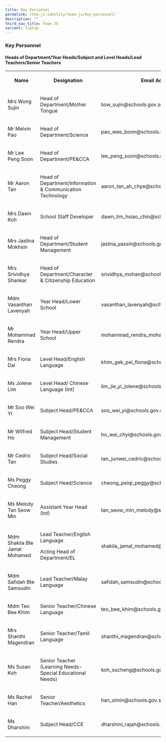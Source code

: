 ```yaml
---
title: Key Personnel
permalink: /the-js-identity/team-js/key-personnel/
description: ""
third_nav_title: Team JS
variant: tiptap
---
```

<h3>Key Personnel</h3>
<h4>Heads of Department/Year Heads/Subject and Level Heads/Lead Teachers/Senior Teachers</h4>
<table style="minWidth: 75px">
<colgroup>
<col>
<col>
<col>
</colgroup>
<tbody>
<tr>
<th rowspan="1" colspan="1">
<p>Name</p>
</th>
<th rowspan="1" colspan="1">
<p>Designation</p>
</th>
<th rowspan="1" colspan="1">
<p>Email Addresses</p>
</th>
</tr>
<tr>
<td rowspan="1" colspan="1">
<p>Mrs Wong Sujin</p>
</td>
<td rowspan="1" colspan="1">
<p>Head of Department/Mother Tongue</p>
</td>
<td rowspan="1" colspan="1">
<p>liow_sujin@schools.gov.sg</p>
</td>
</tr>
<tr>
<td rowspan="1" colspan="1">
<p>Mr Melvin Pao</p>
</td>
<td rowspan="1" colspan="1">
<p>Head of Department/Science</p>
</td>
<td rowspan="1" colspan="1">
<p>pao_wee_boon@schools.gov.sg</p>
</td>
</tr>
<tr>
<td rowspan="1" colspan="1">
<p>Mr Lee Peng Soon</p>
</td>
<td rowspan="1" colspan="1">
<p>Head of Department/PE&amp;CCA</p>
</td>
<td rowspan="1" colspan="1">
<p>lee_peng_soon@schools.gov.sg</p>
</td>
</tr>
<tr>
<td rowspan="1" colspan="1">
<p>Mr Aaron Tan</p>
</td>
<td rowspan="1" colspan="1">
<p>Head of Department/Information &amp; Communication Technology</p>
</td>
<td rowspan="1" colspan="1">
<p>aaron_tan_ah_chye@schools.gov.sg</p>
</td>
</tr>
<tr>
<td rowspan="1" colspan="1">
<p>Mrs Dawn Koh</p>
</td>
<td rowspan="1" colspan="1">
<p>School Staff Developer</p>
</td>
<td rowspan="1" colspan="1">
<p>dawn_lim_hsiao_chin@schools.gov.sg</p>
</td>
</tr>
<tr>
<td rowspan="1" colspan="1">
<p>Mrs Jaslina Mokhsin</p>
</td>
<td rowspan="1" colspan="1">
<p>Head of Department/Student Management</p>
</td>
<td rowspan="1" colspan="1">
<p>jaslina_yassin@schools.gov.sg</p>
</td>
</tr>
<tr>
<td rowspan="1" colspan="1">
<p>Mrs Srividhya Shankar</p>
</td>
<td rowspan="1" colspan="1">
<p>Head of Department/Character &amp; Citizenship Education</p>
</td>
<td rowspan="1" colspan="1">
<p>srividhya_mohan@schools.gov.sg</p>
</td>
</tr>
<tr>
<td rowspan="1" colspan="1">
<p>Mdm Vasanthan Lavenyah</p>
</td>
<td rowspan="1" colspan="1">
<p>Year Head/Lower School</p>
</td>
<td rowspan="1" colspan="1">
<p>vasanthan_lavenyah@schools.gov.sg</p>
</td>
</tr>
<tr>
<td rowspan="1" colspan="1">
<p>Mr Mohammad Rendra</p>
</td>
<td rowspan="1" colspan="1">
<p>Year Head/Upper School</p>
</td>
<td rowspan="1" colspan="1">
<p>mohammad_rendra_mohammad_g@schools.gov.sg</p>
</td>
</tr>
<tr>
<td rowspan="1" colspan="1">
<p>Mrs Fiona Dai</p>
</td>
<td rowspan="1" colspan="1">
<p>Level Head/English Language</p>
</td>
<td rowspan="1" colspan="1">
<p>khim_gek_pei_fiona@schools.gov.sg</p>
</td>
</tr>
<tr>
<td rowspan="1" colspan="1">
<p>Ms Jolene Lim</p>
</td>
<td rowspan="1" colspan="1">
<p>Level Head/ Chinese Language (Int)</p>
</td>
<td rowspan="1" colspan="1">
<p>lim_jie_yi_jolene@schools.gov.sg</p>
</td>
</tr>
<tr>
<td rowspan="1" colspan="1">
<p>Mr Soo Wei Yi</p>
</td>
<td rowspan="1" colspan="1">
<p>Subject Head/PE&amp;CCA</p>
</td>
<td rowspan="1" colspan="1">
<p>soo_wei_yi@schools.gov.sg</p>
</td>
</tr>
<tr>
<td rowspan="1" colspan="1">
<p>Mr Wilfred Ho</p>
</td>
<td rowspan="1" colspan="1">
<p>Subject Head/Student Management</p>
</td>
<td rowspan="1" colspan="1">
<p>ho_wei_chyi@schools.gov.sg</p>
</td>
</tr>
<tr>
<td rowspan="1" colspan="1">
<p>Mr Cedric Tan</p>
</td>
<td rowspan="1" colspan="1">
<p>Subject Head/Social Studies</p>
</td>
<td rowspan="1" colspan="1">
<p>tan_junwei_cedric@schools.gov.sg</p>
</td>
</tr>
<tr>
<td rowspan="1" colspan="1">
<p>Ms Peggy Cheong</p>
</td>
<td rowspan="1" colspan="1">
<p>Subject Head/Science</p>
</td>
<td rowspan="1" colspan="1">
<p>cheong_peiqi_peggy@schools.gov.sg</p>
</td>
</tr>
<tr>
<td rowspan="1" colspan="1">
<p>Ms Melody Tan Seow Min</p>
</td>
<td rowspan="1" colspan="1">
<p>Assistant Year Head (Int)</p>
</td>
<td rowspan="1" colspan="1">
<p>tan_seow_min_melody@schools.gov.sg</p>
</td>
</tr>
<tr>
<td rowspan="1" colspan="1">
<p>Mdm Shakila Bte Jamal Mohamed</p>
</td>
<td rowspan="1" colspan="1">
<p>Lead Teacher/English Language</p>
<p>Acting Head of Department/EL</p>
</td>
<td rowspan="1" colspan="1">
<p>shakila_jamal_mohamed@schools.gov.sg</p>
</td>
</tr>
<tr>
<td rowspan="1" colspan="1">
<p>Mdm Safidah Bte Samsudin</p>
</td>
<td rowspan="1" colspan="1">
<p>Lead Teacher/Malay Language</p>
</td>
<td rowspan="1" colspan="1">
<p>safidah_samsudin@schools.gov.sg</p>
</td>
</tr>
<tr>
<td rowspan="1" colspan="1">
<p>Mdm Teo Bee Khim</p>
</td>
<td rowspan="1" colspan="1">
<p>Senior Teacher/Chinese Language</p>
</td>
<td rowspan="1" colspan="1">
<p>teo_bee_khim@schools.gov.sg</p>
</td>
</tr>
<tr>
<td rowspan="1" colspan="1">
<p>Mrs Shanthi Magendran</p>
</td>
<td rowspan="1" colspan="1">
<p>Senior Teacher/Tamil Language</p>
</td>
<td rowspan="1" colspan="1">
<p>shanthi_magendran@schools.gov.sg</p>
</td>
</tr>
<tr>
<td rowspan="1" colspan="1">
<p>Ms Susan Koh</p>
</td>
<td rowspan="1" colspan="1">
<p>Senior Teacher (Learning Needs-Special Educational Needs)</p>
</td>
<td rowspan="1" colspan="1">
<p>koh_sucheng@schools.gov.sg</p>
</td>
</tr>
<tr>
<td rowspan="1" colspan="1">
<p>Ms Rachel Han</p>
</td>
<td rowspan="1" colspan="1">
<p>Senior Teacher/Aesthetics</p>
</td>
<td rowspan="1" colspan="1">
<p>han_simin@schools.gov.sg</p>
</td>
</tr>
<tr>
<td rowspan="1" colspan="1">
<p>Ms Dharshini</p>
</td>
<td rowspan="1" colspan="1">
<p>Subject Head/CCE</p>
</td>
<td rowspan="1" colspan="1">
<p>dharshini_rajah@schools.gov.sg</p>
</td>
</tr>
</tbody>
</table>
<p></p>